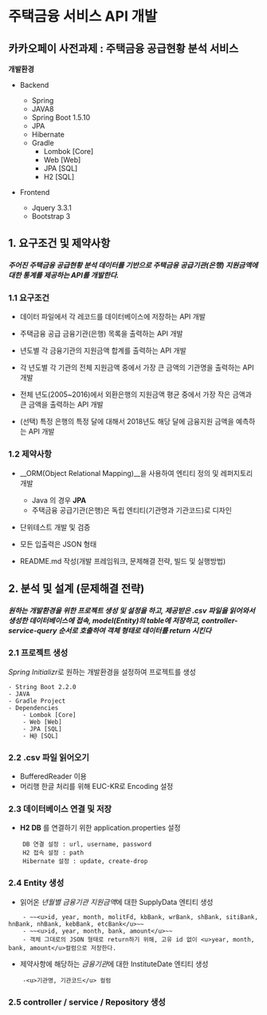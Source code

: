 # 주택금융 서비스 API 개발

## 카카오페이 사전과제 : 주택금융 공급현황 분석 서비스

**개발환경**

- Backend
	- Spring 
	- JAVA8
	- Spring Boot 1.5.10
	- JPA
	- Hibernate
	- Gradle
		- Lombok [Core]
		- Web [Web]
		- JPA [SQL]
		- H2 [SQL]

- Frontend 
  - Jquery 3.3.1
  - Bootstrap 3
	


## 1. 요구조건 및 제약사항
#### *주어진 **주택금융 공급현황 분석 데이터**를 기반으로 주택금융 공급기관(은행) 지원금액에 대한 통계를 제공하는 API를 개발한다.*

### 1.1 요구조건
- 데이터 파일에서 각 레코드를 데이터베이스에 저장하는 API 개발

- 주택금융 공급 금융기관(은행) 목록을 출력하는 API 개발

- 년도별 각 금융기관의 지원금액 합계를 출력하는 API 개발

- 각 년도별 각 기관의 전체 지원금액 중에서 가장 큰 금액의 기관명을 출력하는 API 개발 

- 전체 년도(2005~2016)에서 외환은행의 지원금액 평균 중에서 가장 작은 금액과 큰 금액을 출력하는 API 개발

- (선택) 특정 은행의 특정 달에 대해서 2018년도 해당 달에 금융지원 금액을 예측하는 API 개발


### 1.2 제약사항

- __ORM(Object Relational Mapping)__을 사용하여 엔티티 정의 및 레퍼지토리 개발
	- Java 의 경우 __JPA__
	- 주택금융 공급기관(은행)은 독립 엔티티(기관명과 기관코드)로 디자인
	
- 단위테스트 개발 및 검증

- 모든 입출력은 JSON 형태

- README.md 작성(개발 프레임워크, 문제해결 전략, 빌드 및 실행방법)


## 2. 분석 및 설계 (문제해결 전략)
#### _원하는 개발환경을 위한 프로젝트 생성 및 설정을 하고, 제공받은 .csv 파일을 읽어와서 생성한 데이터베이스에 접속, model(Entity)의 table에 저장하고, controller-service-query 순서로 호출하여 객체 형태로 데이터를 return 시킨다_

### 2.1 프로젝트 생성
*Spring Initializr*로 원하는 개발환경을 설정하여 프로젝트를 생성
```
- String Boot 2.2.0
- JAVA
- Gradle Project
- Dependencies
	- Lombok [Core]
	- Web [Web]
	- JPA [SQL]
	- H@ [SQL]
```

### 2.2 .csv 파일 읽어오기
- BufferedReader 이용
- 머리행 한글 처리를 위해 EUC-KR로 Encoding 설정


### 2.3 데이터베이스 연결 및 저장
- **H2 DB** 를 연결하기 위한 application.properties 설정
```
	DB 연결 설정 : url, username, password
	H2 접속 설정 : path
	Hibernate 설정 : update, create-drop
```

### 2.4 Entity 생성

- 읽어온 *년월별 금융기관 지원금액*에 대한 SupplyData 엔티티 생성
```
	- ~~<u>id, year, month, molitFd, kbBank, wrBank, shBank, sitiBank, hnBank, nhBank, kebBank, etcBank</u>~~
	- ~~<u>id, year, month, bank, amount</u>~~
	- 객체 그대로의 JSON 형태로 return하기 위해, 고유 id 없이 <u>year, month, bank, amount</u>컬럼으로 저장한다.
```
- 제약사항에 해당하는 *금융기관*에 대한 InstituteDate 엔티티 생성
```
	-<u>기관명, 기관코드</u> 컬럼
```

### 2.5 controller / service / Repository 생성
```


```


